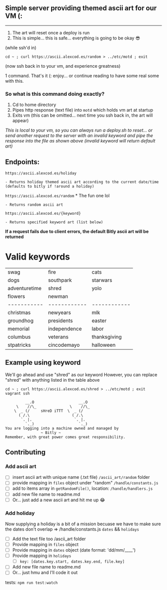 ## Simple server providing themed ascii art for our VM (:

----

1. The art will reset once a deploy is run
2. This is simple... this is safe... everything is going to be okay 😎

(while ssh'd in)

`cd ~ ; curl https://ascii.alexcod.es/random > ../etc/motd ; exit`

(now ssh back in to your vm, and experience greatness)

1 command. That's it (: enjoy... or continue reading to have some real some with this. 

### So what is this command doing exactly? 
 1. Cd to home directory
 2. Pipes http response (text file) into `motd`  which holds vm art at startup
 3. Exits vm (this can be omitted... next time you ssh back in, the art will appear)

*This is local to your vm, so you can always run a deploy.sh to reset... or send another request to the server with an invalid keyword and pipe the response into the file as shown above (invalid keyword will return default art)*

## Endpoints: 
`https://ascii.alexcod.es/holiday`

	- Returns holiday themed ascii art according to the current date/time (defaults to bitly if !around a holiday)

`https://ascii.alexcod.es/random`  * The fun one lol

    - Returns random ascii art

`https://ascii.alexcod.es/{keyword}`

    - Returns specified keyword art (list below) 

**If a request fails due to client errors, the default Bitly ascii art will be returned**

# Valid keywords
|              |              |              |
| -------      | -------------| -----------  |
| swag         | fire         | cats         |
| dogs         | southpark    | starwars     |
| adventuretime| shred        | yolo         |
| flowers      | newman       |              |
| -----------  | ------------ | ------------ |
| christmas    | newyears     | mlk          |
| groundhog    | presidents   | easter       |
| memorial     | independence | labor        |
| columbus     | veterans     | thanksgiving | 
| stpatricks   | cincodemayo  | halloween    | 


## Example using keyword
We'll go ahead and use "shred" as our keyword
However, you can replace "shred" with anything listed in the table above

`cd ~ ; curl https://ascii.alexcod.es/shred > ../etc/motd ; exit`
`vagrant ssh`
```
         __.O                    __.O
     \    //\_               \    //\_         
    \  _ (/     sHreD iTTT  \  _ (/    
      ( /.\                   ( /.\          
       `. |.                   `. |.    
         `._)                    `._)
You are logging into a machine owned and managed by 
                ~ Bitly ~
Remember, with great power comes great responsibility.
```

Contributing
----
### Add ascii art

- [ ] insert ascii art with unique name (.txt file) `/ascii_art/random` folder
- [ ] provide mapping in `files` object under "random" `/handle/constants.js`
- [ ] add to items array in `getRandomFile()`, location: `/handle/handlers.js`
- [ ] add new file name to readme.md
- [ ] Or... just add a new ascii art and hit me up 😂

### Add holiday
Now supplying a holiday is a bit of a mission becuase we have to make sure the dates don't overlap => /handle/constants.js `dates` && `holidays`

- [ ] Add the text file too /ascii_art folder
- [ ] Provide mapping in `files` object 
- [ ] Provide mapping in `dates` object (date format: 'dd/mm/____')
- [ ] Provide mapping in `holidays`
	- [ ] `key: [dates.key.start, dates.key.end, file.key]`
- [ ] Add new file name to readme.md
- [ ] Or... just hmu and I'll code it out 

tests: `npm run test:watch`
